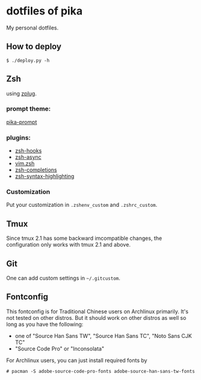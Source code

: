 # dotfiles of pika

My personal dotfiles.

## How to deploy
```
$ ./deploy.py -h
```

## Zsh

using [zplug](https://github.com/b4b4r07/zplug).

### prompt theme:
[pika-prompt](https://github.com/leomao/pika-prompt)

### plugins:

- [zsh-hooks](https://github.com/leomao/zsh-hooks)
- [zsh-async](https://github.com/mafredri/zsh-async)
- [vim.zsh](https://github.com/leomao/vim.zsh)
- [zsh-completions](https://github.com/zsh-users/zsh-completions)
- [zsh-syntax-highlighting](https://github.com/zsh-users/zsh-syntax-highlighting)

### Customization

Put your customization in `.zshenv_custom` and `.zshrc_custom`.

## Tmux

Since tmux 2.1 has some backward imcompatible changes, the configuration
only works with tmux 2.1 and above.

## Git

One can add custom settings in `~/.gitcustom`.

## Fontconfig

This fontconfig is for Traditional Chinese users on Archlinux primarily.
It's not tested on other distros. But it should work on other distros as well
so long as you have the following:

- one of "Source Han Sans TW", "Source Han Sans TC", "Noto Sans CJK TC"
- "Source Code Pro" or "Inconsolata"

For Archlinux users, you can just install required fonts by
```
# pacman -S adobe-source-code-pro-fonts adobe-source-han-sans-tw-fonts
```
